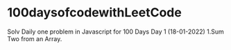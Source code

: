 # 100daysofcodewithLeetCode
Solv Daily one problem in Javascript for 100 Days 
Day 1 (18-01-2022)
  1.Sum Two from an Array.
